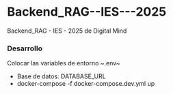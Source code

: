 # Backend_RAG--IES---2025
Backend_RAG - IES - 2025 de Digital Mind


### Desarrollo
Colocar las variables de entorno ~.env~ 

- Base de datos: DATABASE_URL
- docker-compose -f docker-compose.dev.yml up

